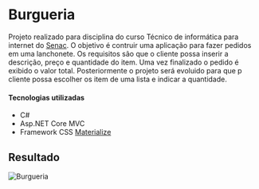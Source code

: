 # Burgueria
Projeto realizado para disciplina do curso Técnico de informática para internet do [Senac](https://www.ead.senac.br/cursos-tecnicos/tecnico-em-informatica-para-internet/ "Senac").
O objetivo é contruir uma aplicação para fazer pedidos em uma lanchonete. Os requisitos são que o cliente possa inserir a descrição, preço e quantidade do item. Uma vez finalizado o pedido é exibido o valor total. Posteriormente o projeto será evoluido para que p cliente possa escolher os item de uma lista e indicar a quantidade.

#### Tecnologias utilizadas
- C#
- Asp.NET Core MVC
- Framework CSS [Materialize](https://materializecss.com/ "Materialize")

## Resultado
![Burgueria](https://raw.github.com/leonardomundims/burgueria/master/screenshot/burgueria.gif)
